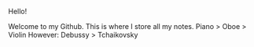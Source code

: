 Hello!

Welcome to my Github. 
This is where I store all my notes.
Piano > Oboe > Violin
However: Debussy > Tchaikovsky